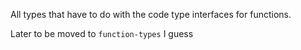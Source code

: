 All types that have to do with the code type interfaces for functions.

Later to be moved to `function-types` I guess
